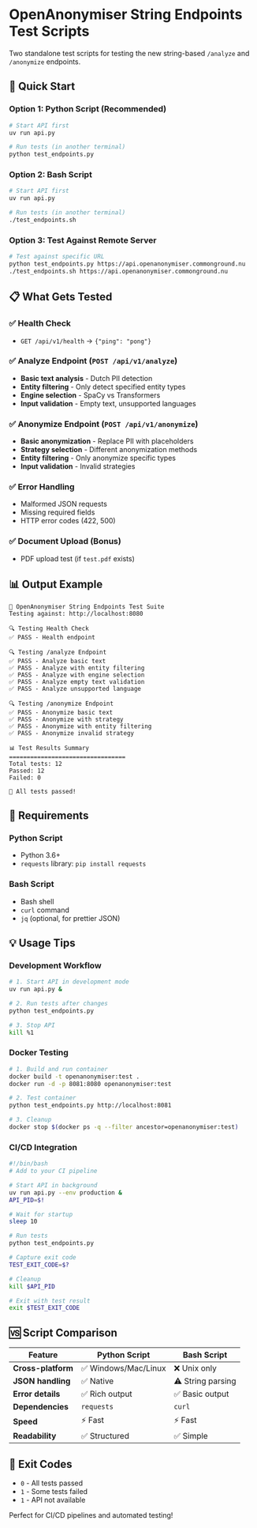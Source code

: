 # OpenAnonymiser String Endpoints Test Scripts

Two standalone test scripts for testing the new string-based `/analyze` and `/anonymize` endpoints.

## 🚀 Quick Start

### Option 1: Python Script (Recommended)
```bash
# Start API first
uv run api.py

# Run tests (in another terminal)
python test_endpoints.py
```

### Option 2: Bash Script
```bash
# Start API first
uv run api.py

# Run tests (in another terminal)
./test_endpoints.sh
```

### Option 3: Test Against Remote Server
```bash
# Test against specific URL
python test_endpoints.py https://api.openanonymiser.commonground.nu
./test_endpoints.sh https://api.openanonymiser.commonground.nu
```

## 📋 What Gets Tested

### ✅ Health Check
- `GET /api/v1/health` → `{"ping": "pong"}`

### ✅ Analyze Endpoint (`POST /api/v1/analyze`)
- **Basic text analysis** - Dutch PII detection
- **Entity filtering** - Only detect specified entity types  
- **Engine selection** - SpaCy vs Transformers
- **Input validation** - Empty text, unsupported languages

### ✅ Anonymize Endpoint (`POST /api/v1/anonymize`)
- **Basic anonymization** - Replace PII with placeholders
- **Strategy selection** - Different anonymization methods
- **Entity filtering** - Only anonymize specific types
- **Input validation** - Invalid strategies

### ✅ Error Handling
- Malformed JSON requests
- Missing required fields
- HTTP error codes (422, 500)

### ✅ Document Upload (Bonus)
- PDF upload test (if `test.pdf` exists)

## 📊 Output Example

```
🚀 OpenAnonymiser String Endpoints Test Suite
Testing against: http://localhost:8080

🔍 Testing Health Check
✅ PASS - Health endpoint

🔍 Testing /analyze Endpoint  
✅ PASS - Analyze basic text
✅ PASS - Analyze with entity filtering
✅ PASS - Analyze with engine selection
✅ PASS - Analyze empty text validation
✅ PASS - Analyze unsupported language

🔍 Testing /anonymize Endpoint
✅ PASS - Anonymize basic text
✅ PASS - Anonymize with strategy
✅ PASS - Anonymize with entity filtering
✅ PASS - Anonymize invalid strategy

📊 Test Results Summary
=================================
Total tests: 12
Passed: 12
Failed: 0

🎉 All tests passed!
```

## 🔧 Requirements

### Python Script
- Python 3.6+
- `requests` library: `pip install requests`

### Bash Script  
- Bash shell
- `curl` command
- `jq` (optional, for prettier JSON)

## 💡 Usage Tips

### Development Workflow
```bash
# 1. Start API in development mode
uv run api.py &

# 2. Run tests after changes
python test_endpoints.py

# 3. Stop API
kill %1
```

### Docker Testing
```bash
# 1. Build and run container
docker build -t openanonymiser:test .
docker run -d -p 8081:8080 openanonymiser:test

# 2. Test container
python test_endpoints.py http://localhost:8081

# 3. Cleanup
docker stop $(docker ps -q --filter ancestor=openanonymiser:test)
```

### CI/CD Integration
```bash
#!/bin/bash
# Add to your CI pipeline

# Start API in background
uv run api.py --env production &
API_PID=$!

# Wait for startup
sleep 10

# Run tests
python test_endpoints.py

# Capture exit code
TEST_EXIT_CODE=$?

# Cleanup
kill $API_PID

# Exit with test result
exit $TEST_EXIT_CODE
```

## 🆚 Script Comparison

| Feature | Python Script | Bash Script |
|---------|---------------|-------------|
| **Cross-platform** | ✅ Windows/Mac/Linux | ❌ Unix only |
| **JSON handling** | ✅ Native | ⚠️ String parsing |
| **Error details** | ✅ Rich output | ✅ Basic output |
| **Dependencies** | `requests` | `curl` |
| **Speed** | ⚡ Fast | ⚡ Fast |
| **Readability** | ✅ Structured | ✅ Simple |

## 🚀 Exit Codes

- `0` - All tests passed
- `1` - Some tests failed  
- `1` - API not available

Perfect for CI/CD pipelines and automated testing!